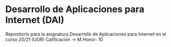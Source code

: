 # Desarrollo de Aplicaciones para Internet (DAI)
Repositorio para la asignatura Desarrollo de Aplicaciones para Internet en el curso 20/21 (UGR)
Calificación -> M.Honor: 10
